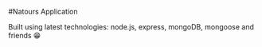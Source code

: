 #Natours Application

Built using latest technologies: node.js, express, mongoDB, mongoose and friends 😁
